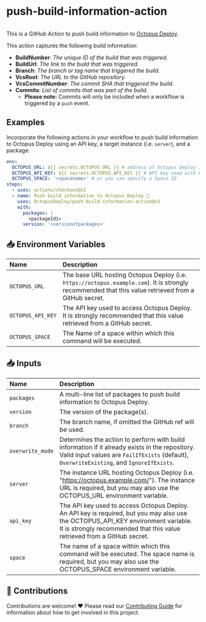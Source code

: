 # push-build-information-action

<img alt= "" src="https://github.com/OctopusDeploy/push-build-information-action/raw/main/assets/github-actions-octopus.png" />

This is a GitHub Action to push build information to [Octopus Deploy](https://octopus.com/).

This action captures the following build information:

- **BuildNumber**: _The unique ID of the build that was triggered._
- **BuildUrl**: _The link to the build that was triggered._
- **Branch**: _The branch or tag name that triggered the build._
- **VcsRoot**: _The URL to the GitHub repository._
- **VcsCommitNumber**: _The commit SHA that triggered the build._
- **Commits**: _List of commits that was part of the build._
  - **Please note:** Commits will only be included when a workflow is triggered by a `push` event.

## Examples

Incorporate the following actions in your workflow to push build information to Octopus Deploy using an API key, a target instance (i.e. `server`), and a package:

```yml
env:
  OCTOPUS_URL: ${{ secrets.OCTOPUS_URL }} # address of Octopus Deploy instance (i.e. https://demo.octopus.app)
  OCTOPUS_API_KEY: ${{ secrets.OCTOPUS_API_KEY }} # API key used with Octopus Deploy instance
  OCTOPUS_SPACE: '<spacename>' # or you can specify a Space ID
steps:
  - uses: actions/checkout@v2
  - name: Push build information to Octopus Deploy 🐙
    uses: OctopusDeploy/push-build-information-action@v3
    with:
      packages: |
        <packageId1>
      version: '<versionofpackages>'
```

## 📥 Environment Variables

| Name              | Description                                                                                                                                          |
| :---------------- | :--------------------------------------------------------------------------------------------------------------------------------------------------- |
| `OCTOPUS_URL`     | The base URL hosting Octopus Deploy (i.e. `https://octopus.example.com`). It is strongly recommended that this value retrieved from a GitHub secret. |
| `OCTOPUS_API_KEY` | The API key used to access Octopus Deploy. It is strongly recommended that this value retrieved from a GitHub secret.                                |
| `OCTOPUS_SPACE`   | The Name of a space within which this command will be executed.                                                                                      |

## 📥 Inputs

| Name             | Description                                                                                                                                                                                                  |
| :--------------- | :----------------------------------------------------------------------------------------------------------------------------------------------------------------------------------------------------------- |
| `packages`       | A multi-line list of packages to push build information to Octopus Deploy.                                                                                                                                   |
| `version`        | The version of the package(s).                                                                                                                                                                               |
| `branch`         | The branch name, if omitted the GitHub ref will be used.                                                                                                                                                     |
| `overwrite_mode` | Determines the action to perform with build information if it already exists in the repository. Valid input values are `FailIfExists` (default), `OverwriteExisting`, and `IgnoreIfExists`.                  |
| `server`         | The instance URL hosting Octopus Deploy (i.e. "https://octopus.example.com/"). The instance URL is required, but you may also use the OCTOPUS_URL environment variable.                                      |
| `api_key`        | The API key used to access Octopus Deploy. An API key is required, but you may also use the OCTOPUS_API_KEY environment variable. It is strongly recommended that this value retrieved from a GitHub secret. |
| `space`          | The name of a space within which this command will be executed. The space name is required, but you may also use the OCTOPUS_SPACE environment variable.                                                     |

## 🤝 Contributions

Contributions are welcome! :heart: Please read our [Contributing Guide](.github/CONTRIBUTING.md) for information about how to get involved in this project.
